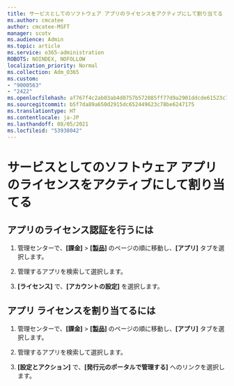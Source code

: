 ```yaml
---
title: サービスとしてのソフトウェア アプリのライセンスをアクティブにして割り当てる
ms.author: cmcatee
author: cmcatee-MSFT
manager: scotv
ms.audience: Admin
ms.topic: article
ms.service: o365-administration
ROBOTS: NOINDEX, NOFOLLOW
localization_priority: Normal
ms.collection: Adm_O365
ms.custom:
- "9000563"
- "2422"
ms.openlocfilehash: af767f4c2ab03ab4d0757b572085ff77d9a2901ddcde61523c7f314b11726f25
ms.sourcegitcommit: b5f7da89a650d2915dc652449623c78be6247175
ms.translationtype: HT
ms.contentlocale: ja-JP
ms.lasthandoff: 08/05/2021
ms.locfileid: "53938042"
---
```

# <a name="activate-and-assign-software-as-a-service-app-licenses"></a>サービスとしてのソフトウェア アプリのライセンスをアクティブにして割り当てる 

## <a name="to-activate-apps"></a>アプリのライセンス認証を行うには

1. 管理センターで、**[課金]** > **[[製品]](https://go.microsoft.com/fwlink/p/?linkid=842054)** のページの順に移動し、**[アプリ]** タブを選択します。

2. 管理するアプリを検索して選択します。

3. **[ライセンス]** で、**[アカウントの設定]** を選択します。  

## <a name="to-assign-app-licenses"></a>アプリ ライセンスを割り当てるには

1. 管理センターで、**[課金]** > **[[製品]](https://go.microsoft.com/fwlink/p/?linkid=842054)** のページの順に移動し、**[アプリ]** タブを選択します。

2. 管理するアプリを検索して選択します。  

3. **[設定とアクション]** で、**[発行元のポータルで管理する]** へのリンクを選択します。